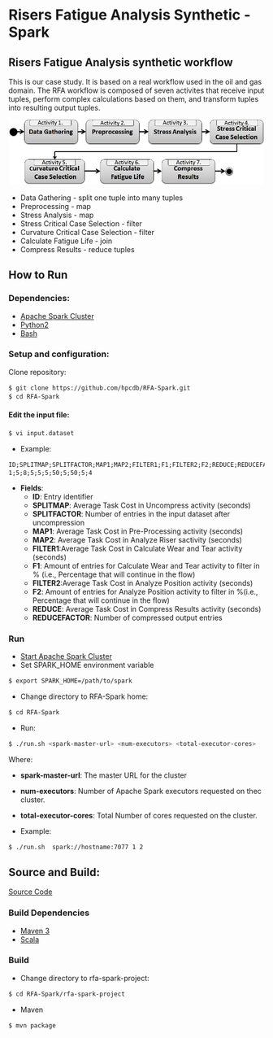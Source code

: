 # Risers Fatigue Analysis Synthetic - Spark
## Risers Fatigue Analysis synthetic workflow
This is our case study. It is based on a real workflow used in the oil and gas domain. The RFA workflow is composed of seven activites that receive input tuples, perform complex calculations based on them, and transform tuples into resulting output tuples.

![alt text](rfa-synthetic/rfa-image.png "Risers Fatigue Analysis workflow")

- Data Gathering - split one tuple into many tuples
- Preprocessing - map
- Stress Analysis - map
- Stress Critical Case Selection - filter
- Curvature Critical Case Selection - filter
- Calculate Fatigue Life - join
- Compress Results - reduce tuples

## How to Run
### Dependencies:
- [Apache Spark Cluster](https://spark.apache.org/docs/1.1.0/cluster-overview)
- [Python2](https://www.python.org/downloads/)
- [Bash](https://www.gnu.org/software/bash/)

### Setup and configuration:
Clone repository:
```sh
$ git clone https://github.com/hpcdb/RFA-Spark.git
$ cd RFA-Spark
```
#### Edit the input file:
```sh
$ vi input.dataset
```
- Example:
```csv
ID;SPLITMAP;SPLITFACTOR;MAP1;MAP2;FILTER1;F1;FILTER2;F2;REDUCE;REDUCEFACTOR
1;5;8;5;5;5;50;5;50;5;4
```
- **Fields**:
     - **ID**: Entry identifier
     - **SPLITMAP**: Average Task Cost in Uncompress activity (seconds)
     - **SPLITFACTOR**: Number of entries in the input dataset after uncompression
     - **MAP1**: Average Task Cost in Pre-Processing activity (seconds)
     - **MAP2**: Average Task Cost in Analyze Riser sactivity (seconds)
     - **FILTER1**:Average Task Cost in Calculate Wear and Tear activity (seconds)
     - **F1**: Amount of entries for Calculate Wear and Tear activity to filter in % (i.e., Percentage that will continue in the flow)
     - **FILTER2**:Average Task Cost in Analyze Position activity (seconds)
     - **F2**: Amount of entries for Analyze Position activity to filter in %(i.e., Percentage that will continue in the flow)
     - **REDUCE**: Average Task Cost in Compress Results activity (seconds)
     - **REDUCEFACTOR**:  Number of compressed output entries

### Run
- [Start Apache Spark Cluster](https://spark.apache.org/docs/1.1.0/cluster-overview.html)
- Set SPARK_HOME environment variable
```sh
$ export SPARK_HOME=/path/to/spark
```
- Change directory to RFA-Spark home:
```sh
$ cd RFA-Spark
```
- Run:
```sh
$ ./run.sh <spark-master-url> <num-executors> <total-executor-cores>
```
Where:
   - **spark-master-url**: The master URL for the cluster
   - **num-executors**: Number of Apache Spark executors requested on thec cluster.
   - **total-executor-cores**: Total Number of cores requested on the cluster.

- Example:
```sh
$ ./run.sh  spark://hostname:7077 1 2
```
## Source and Build:

[Source Code](rfa-spark-project)

### Build Dependencies
- [Maven 3](http://maven.apache.org)
- [Scala](http://www.scala-lang.org/)

### Build
- Change directory to rfa-spark-project:
```sh
$ cd RFA-Spark/rfa-spark-project
```
- Maven
```sh
$ mvn package
```
